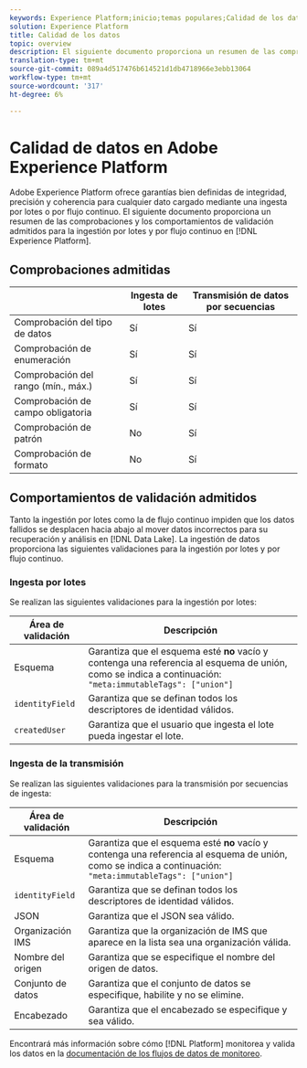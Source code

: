 ```yaml
---
keywords: Experience Platform;inicio;temas populares;Calidad de los datos;Calidad;Validación admitida;Validación;validación admitida;
solution: Experience Platform
title: Calidad de los datos
topic: overview
description: El siguiente documento proporciona un resumen de las comprobaciones y los comportamientos de validación admitidos para la ingesta por lotes y por flujo continuo en Adobe Experience Platform.
translation-type: tm+mt
source-git-commit: 089a4d517476b614521d1db4718966e3ebb13064
workflow-type: tm+mt
source-wordcount: '317'
ht-degree: 6%

---
```



# Calidad de datos en Adobe Experience Platform

Adobe Experience Platform ofrece garantías bien definidas de integridad, precisión y coherencia para cualquier dato cargado mediante una ingesta por lotes o por flujo continuo. El siguiente documento proporciona un resumen de las comprobaciones y los comportamientos de validación admitidos para la ingestión por lotes y por flujo continuo en [!DNL Experience Platform].

## Comprobaciones admitidas

|   | Ingesta de lotes | Transmisión de datos por secuencias |
| ------ | --------------- | ------------------- |
| Comprobación del tipo de datos | Sí | Sí |
| Comprobación de enumeración | Sí | Sí |
| Comprobación del rango (mín., máx.) | Sí | Sí |
| Comprobación de campo obligatoria | Sí | Sí |
| Comprobación de patrón | No | Sí |
| Comprobación de formato | No | Sí |

## Comportamientos de validación admitidos

Tanto la ingestión por lotes como la de flujo continuo impiden que los datos fallidos se desplacen hacia abajo al mover datos incorrectos para su recuperación y análisis en [!DNL Data Lake]. La ingestión de datos proporciona las siguientes validaciones para la ingestión por lotes y por flujo continuo.

### Ingesta por lotes

Se realizan las siguientes validaciones para la ingestión por lotes:

| Área de validación | Descripción |
| --------------- | ----------- |
| Esquema | Garantiza que el esquema esté **no** vacío y contenga una referencia al esquema de unión, como se indica a continuación: `"meta:immutableTags": ["union"]` |
| `identityField` | Garantiza que se definan todos los descriptores de identidad válidos. |
| `createdUser` | Garantiza que el usuario que ingesta el lote pueda ingestar el lote. |

### Ingesta de la transmisión

Se realizan las siguientes validaciones para la transmisión por secuencias de ingesta:

| Área de validación | Descripción |
| --------------- | ----------- |
| Esquema | Garantiza que el esquema esté **no** vacío y contenga una referencia al esquema de unión, como se indica a continuación: `"meta:immutableTags": ["union"]` |
| `identityField` | Garantiza que se definan todos los descriptores de identidad válidos. |
| JSON | Garantiza que el JSON sea válido. |
| Organización IMS | Garantiza que la organización de IMS que aparece en la lista sea una organización válida. |
| Nombre del origen | Garantiza que se especifique el nombre del origen de datos. |
| Conjunto de datos | Garantiza que el conjunto de datos se especifique, habilite y no se elimine. |
| Encabezado | Garantiza que el encabezado se especifique y sea válido. |

Encontrará más información sobre cómo [!DNL Platform] monitorea y valida los datos en la [documentación de los flujos de datos de monitoreo](./monitor-data-ingestion.md).
